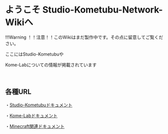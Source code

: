 # ようこそ Studio-Kometubu-Network-Wikiへ

!!!Warning
    ！！注意！！このWikiはまだ製作中です。その点に留意してご覧ください。

ここにはStudio-Kometubuや
</br>

Kome-Labについての情報が掲載されています

</br>

## 各種URL

・[Studio-Kometubuドキュメント](./1-Studio-Kometubu)
</br>

・[Kome-Labドキュメント](./2-Kome-lab)
</br>

・[Minecraft関連ドキュメント](./3-Minecraft)
